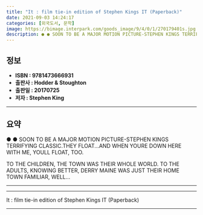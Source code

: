 ```yaml
---
title: "It : film tie-in edition of Stephen Kings IT (Paperback)"
date: 2021-09-03 14:24:17
categories: [외국도서, 문학]
image: https://bimage.interpark.com/goods_image/9/4/0/1/270179401s.jpg
description: ● ● SOON TO BE A MAJOR MOTION PICTURE-STEPHEN KINGS TERRIFYING CLASSIC.THEY FLOAT...AND WHEN YOURE DOWN HERE WITH ME, YOULL FLOAT, TOO. TO THE CHILDREN, THE
---
```


## **정보**

- **ISBN : 9781473666931**
- **출판사 : Hodder & Stoughton**
- **출판일 : 20170725**
- **저자 : Stephen King**

------



## **요약**

●  ●  SOON TO BE A MAJOR MOTION PICTURE-STEPHEN KINGS TERRIFYING CLASSIC.THEY FLOAT...AND WHEN YOURE DOWN HERE WITH ME, YOULL FLOAT, TOO.

TO THE CHILDREN, THE TOWN WAS THEIR WHOLE WORLD. TO THE ADULTS, KNOWING BETTER, DERRY MAINE WAS JUST THEIR HOME TOWN FAMILIAR, WELL... 

------



------


It : film tie-in edition of Stephen Kings IT (Paperback) 

------


